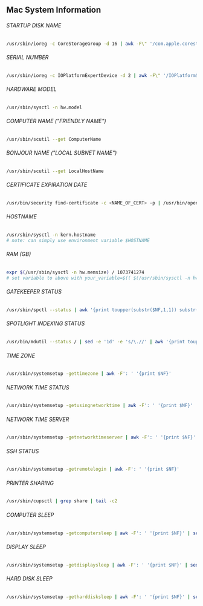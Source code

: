 ## Mac System Information

###### STARTUP DISK NAME
```bash
/usr/sbin/ioreg -c CoreStorageGroup -d 16 | awk -F\" '/com.apple.corestorage.lvg.name/{print $(NF-1)}'
```

###### SERIAL NUMBER
```bash
/usr/sbin/ioreg -c IOPlatformExpertDevice -d 2 | awk -F\" '/IOPlatformSerialNumber/{print $(NF-1)}'
```

###### HARDWARE MODEL
```bash
/usr/sbin/sysctl -n hw.model
```

###### COMPUTER NAME ("FRIENDLY NAME")
```bash
/usr/sbin/scutil --get ComputerName
```

###### BONJOUR NAME ("LOCAL SUBNET NAME")
```bash
/usr/sbin/scutil --get LocalHostName
```
###### CERTIFICATE EXPIRATION DATE
```bash
/usr/bin/security find-certificate -c <NAME_OF_CERT> -p | /usr/bin/openssl x509 -enddate -noout | cut -d\= -f2 | xargs -I {} date -jf "%b %d %T %Y %Z" {} "+%F %T %Z"
```
###### HOSTNAME
```bash
/usr/sbin/sysctl -n kern.hostname
# note: can simply use environment variable $HOSTNAME
```

###### RAM (GB)
```bash
expr $(/usr/sbin/sysctl -n hw.memsize) / 1073741274
# set variable to above with your_variable=$(( $(/usr/sbin/sysctl -n hw.memsize) / 1073741274 ))
```

###### GATEKEEPER STATUS
```bash
/usr/sbin/spctl --status | awk '{print toupper(substr($NF,1,1)) substr($NF,2)}'
```

###### SPOTLIGHT INDEXING STATUS
```bash
/usr/bin/mdutil --status / | sed -e '1d' -e 's/\.//' | awk '{print toupper(substr($NF,1,1)) substr($NF,2)}'
```

###### TIME ZONE
```bash
/usr/sbin/systemsetup -gettimezone | awk -F': ' '{print $NF}'
```

###### NETWORK TIME STATUS
```bash
/usr/sbin/systemsetup -getusingnetworktime | awk -F': ' '{print $NF}'
```

###### NETWORK TIME SERVER
```bash
/usr/sbin/systemsetup -getnetworktimeserver | awk -F': ' '{print $NF}'
```

###### SSH STATUS
```bash
/usr/sbin/systemsetup -getremotelogin | awk -F': ' '{print $NF}'
```

###### PRINTER SHARING
```bash
/usr/sbin/cupsctl | grep share | tail -c2
```

###### COMPUTER SLEEP
```bash
/usr/sbin/systemsetup -getcomputersleep | awk -F': ' '{print $NF}' | sed 's/after\ //'
```

###### DISPLAY SLEEP
```bash
/usr/sbin/systemsetup -getdisplaysleep | awk -F': ' '{print $NF}' | sed 's/after\ //'
```

###### HARD DISK SLEEP
```bash
/usr/sbin/systemsetup -getharddisksleep | awk -F': ' '{print $NF}' | sed 's/after\ //'
```
